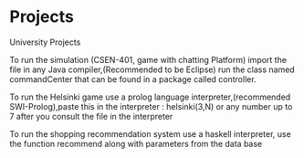 # Projects
University Projects

To run the simulation (CSEN-401, game with chatting Platform) import the file in any Java compiler,(Recommended to be Eclipse)
run the class named commandCenter that can be found in a package called controller.

To run the Helsinki game use a prolog language interpreter,(recommended SWI-Prolog),paste this in the interpreter : helsinki(3,N) or any number up to 7 after you consult the file in the interpreter


To run the shopping recommendation system use a haskell interpreter, use the function recommend along with parameters from the data base

